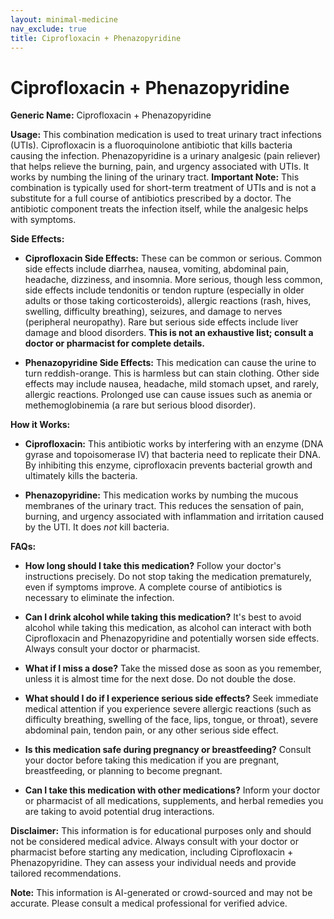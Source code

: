 ```yaml
---
layout: minimal-medicine
nav_exclude: true
title: Ciprofloxacin + Phenazopyridine
---
```


# Ciprofloxacin + Phenazopyridine

**Generic Name:** Ciprofloxacin + Phenazopyridine

**Usage:** This combination medication is used to treat urinary tract infections (UTIs).  Ciprofloxacin is a fluoroquinolone antibiotic that kills bacteria causing the infection. Phenazopyridine is a urinary analgesic (pain reliever) that helps relieve the burning, pain, and urgency associated with UTIs.  It works by numbing the lining of the urinary tract.  **Important Note:** This combination is typically used for short-term treatment of UTIs and is not a substitute for a full course of antibiotics prescribed by a doctor. The antibiotic component treats the infection itself, while the analgesic helps with symptoms.


**Side Effects:**

* **Ciprofloxacin Side Effects:**  These can be common or serious. Common side effects include diarrhea, nausea, vomiting, abdominal pain, headache, dizziness, and insomnia.  More serious, though less common, side effects include tendonitis or tendon rupture (especially in older adults or those taking corticosteroids), allergic reactions (rash, hives, swelling, difficulty breathing), seizures, and damage to nerves (peripheral neuropathy).  Rare but serious side effects include liver damage and blood disorders.  **This is not an exhaustive list; consult a doctor or pharmacist for complete details.**

* **Phenazopyridine Side Effects:**  This medication can cause the urine to turn reddish-orange. This is harmless but can stain clothing. Other side effects may include nausea, headache, mild stomach upset, and rarely, allergic reactions.  Prolonged use can cause issues such as anemia or methemoglobinemia (a rare but serious blood disorder).


**How it Works:**

* **Ciprofloxacin:** This antibiotic works by interfering with an enzyme (DNA gyrase and topoisomerase IV) that bacteria need to replicate their DNA. By inhibiting this enzyme, ciprofloxacin prevents bacterial growth and ultimately kills the bacteria.

* **Phenazopyridine:** This medication works by numbing the mucous membranes of the urinary tract. This reduces the sensation of pain, burning, and urgency associated with inflammation and irritation caused by the UTI.  It does *not* kill bacteria.


**FAQs:**

* **How long should I take this medication?**  Follow your doctor's instructions precisely.  Do not stop taking the medication prematurely, even if symptoms improve.  A complete course of antibiotics is necessary to eliminate the infection.

* **Can I drink alcohol while taking this medication?**  It's best to avoid alcohol while taking this medication, as alcohol can interact with both Ciprofloxacin and Phenazopyridine and potentially worsen side effects.  Always consult your doctor or pharmacist.

* **What if I miss a dose?**  Take the missed dose as soon as you remember, unless it is almost time for the next dose.  Do not double the dose.

* **What should I do if I experience serious side effects?**  Seek immediate medical attention if you experience severe allergic reactions (such as difficulty breathing, swelling of the face, lips, tongue, or throat), severe abdominal pain, tendon pain, or any other serious side effect.

* **Is this medication safe during pregnancy or breastfeeding?**  Consult your doctor before taking this medication if you are pregnant, breastfeeding, or planning to become pregnant.

* **Can I take this medication with other medications?**  Inform your doctor or pharmacist of all medications, supplements, and herbal remedies you are taking to avoid potential drug interactions.

**Disclaimer:** This information is for educational purposes only and should not be considered medical advice. Always consult with your doctor or pharmacist before starting any medication, including Ciprofloxacin + Phenazopyridine.  They can assess your individual needs and provide tailored recommendations.


**Note:** This information is AI-generated or crowd-sourced and may not be accurate. Please consult a medical professional for verified advice.